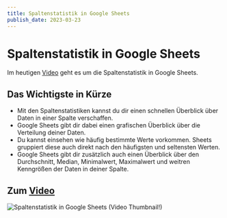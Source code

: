 ```yaml
---
title: Spaltenstatistik in Google Sheets
publish_date: 2023-03-23
---
```


# Spaltenstatistik in Google Sheets

Im heutigen [Video](https://youtu.be/6dZyJWjYtCo) geht es um die Spaltenstatistik in Google Sheets. 

## Das Wichtigste in Kürze

- Mit den Spaltenstatistiken kannst du dir einen schnellen Überblick über Daten in einer Spalte verschaffen.
- Google Sheets gibt dir dabei einen grafischen Überblick über die Verteilung deiner Daten.
- Du kannst einsehen wie häufig bestimmte Werte vorkommen. Sheets gruppiert diese auch direkt nach den häufigsten und seltensten Werten.
- Google Sheets gibt dir zusätzlich auch einen Überblick über den Durchschnitt, Median, Minimalwert, Maximalwert und weitren Kenngrößen der Daten in deiner Spalte.

## Zum [Video](https://youtu.be/6dZyJWjYtCo)

![Spaltenstatistik in Google Sheets (Video Thumbnail!)](../thumbnails/Fertig452.jpg "Spaltenstatistik in Google Sheets (Video Thumbnail!)")